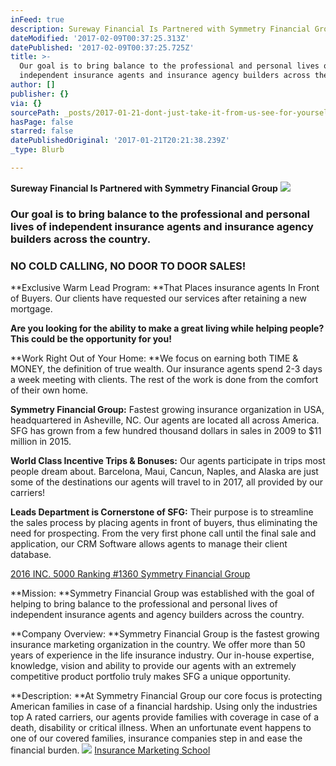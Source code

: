 ```yaml
---
inFeed: true
description: Sureway Financial Is Partnered with Symmetry Financial Group
dateModified: '2017-02-09T00:37:25.313Z'
datePublished: '2017-02-09T00:37:25.725Z'
title: >-
  Our goal is to bring balance to the professional and personal lives of
  independent insurance agents and insurance agency builders across the country.
author: []
publisher: {}
via: {}
sourcePath: _posts/2017-01-21-dont-just-take-it-from-us-see-for-yourself.md
hasPage: false
starred: false
datePublishedOriginal: '2017-01-21T20:21:38.239Z'
_type: Blurb

---
```

**Sureway Financial Is Partnered with Symmetry Financial Group**
![](https://the-grid-user-content.s3-us-west-2.amazonaws.com/097d6761-fbc3-4e94-be00-74acb52ff4d7.jpg)

### Our goal is to bring balance to the professional and personal lives of independent insurance agents and insurance agency builders across the country.

### **NO COLD CALLING, NO DOOR TO DOOR SALES!**

**Exclusive Warm Lead Program: **That Places insurance agents In Front of Buyers. Our clients have requested our services after retaining a new mortgage.

**Are you looking for the ability to make a great living while helping people? This could be the opportunity for you!**

**Work Right Out of Your Home: **We focus on earning both TIME & MONEY, the definition of true wealth. Our insurance agents spend 2-3 days a week meeting with clients. The rest of the work is done from the comfort of their own home.

**Symmetry Financial Group:** Fastest growing insurance organization in USA, headquartered in Asheville, NC. Our agents are located all across America. SFG has grown from a few hundred thousand dollars in sales in 2009 to $11 million in 2015\.

**World Class Incentive Trips & Bonuses:** Our agents participate in trips most people dream about. Barcelona, Maui, Cancun, Naples, and Alaska are just some of the destinations our agents will travel to in 2017, all provided by our carriers!

**Leads Department is Cornerstone of SFG:** Their purpose is to streamline the sales process by placing agents in front of buyers, thus eliminating the need for prospecting. From the very first phone call until the final sale and application, our CRM Software allows agents to manage their client database.

[2016 INC. 5000 Ranking \#1360 Symmetry Financial Group][0]

**Mission: **Symmetry Financial Group was established with the goal of helping to bring balance to the professional and personal lives of independent insurance agents and agency builders across the country.

**Company Overview: **Symmetry Financial Group is the fastest growing insurance marketing organization in the country. We offer more than 50 years of experience in the life insurance industry. Our in-house expertise, knowledge, vision and ability to provide our agents with an extremely competitive product portfolio truly makes SFG a unique opportunity.

**Description: **At Symmetry Financial Group our core focus is protecting American families in case of a financial hardship. Using only the industries top A rated carriers, our agents provide families with coverage in case of a death, disability or critical illness. When an unfortunate event happens to one of our covered families, insurance companies step in and ease the financial burden.
![](https://the-grid-user-content.s3-us-west-2.amazonaws.com/f6112198-efc4-485a-a7f2-ea0e8d2a7d17.jpg)
[Insurance Marketing School][1]

[0]: http://www.inc.com/profile/symmetry-financial-group?cid=search
[1]: https://thegrid.ai/sureway-financial-insurance-school/